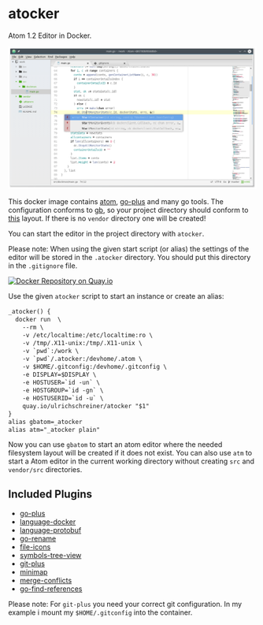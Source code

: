 # atocker
Atom 1.2 Editor in Docker.

![Screenshot](screenshot.png)

This docker image contains [atom](http://atom.io), [go-plus](https://github.com/joefitzgerald/go-plus)  and many go tools. The configuration conforms to
[gb](http://getgb.io/), so your project directory should conform to [this](http://getgb.io/docs/project/) layout. If there is no `vendor` directory one will be created!

You can start the editor in the project directory with `atocker`.

Please note: When using the given start script (or alias) the settings of the editor will be stored in the `.atocker` directory. You should put this directory in the
`.gitignore` file.

[![Docker Repository on Quay.io](https://quay.io/repository/ulrichschreiner/atocker/status "Docker Repository on Quay.io")](https://quay.io/repository/ulrichschreiner/atocker)

Use the given `atocker` script to start an instance or create an alias:

```
_atocker() {
  docker run  \
    --rm \
    -v /etc/localtime:/etc/localtime:ro \
    -v /tmp/.X11-unix:/tmp/.X11-unix \
    -v `pwd`:/work \
    -v `pwd`/.atocker:/devhome/.atom \
    -v $HOME/.gitconfig:/devhome/.gitconfig \
    -e DISPLAY=$DISPLAY \
    -e HOSTUSER=`id -un` \
    -e HOSTGROUP=`id -gn` \
    -e HOSTUSERID=`id -u` \
    quay.io/ulrichschreiner/atocker "$1"
}
alias gbatom=_atocker
alias atm="_atocker plain"
```

Now you can use `gbatom` to start an atom editor where the needed filesystem layout will be created if it does not exist. You can also use `atm` to start a Atom editor in the current working directory without creating `src` and `vendor/src` directories.

## Included Plugins

- [go-plus](https://atom.io/packages/go-plus)
- [language-docker](https://atom.io/packages/language-docker)
- [language-protobuf](https://atom.io/packages/language-protobuf)
- [go-rename](https://atom.io/packages/go-rename)
- [file-icons](https://atom.io/packages/file-icons)
- [symbols-tree-view](https://atom.io/packages/symbols-tree-view)
- [git-plus](https://atom.io/packages/git-plus)
- [minimap](https://atom.io/packages/minimap)
- [merge-conflicts](https://atom.io/packages/merge-conflicts)
- [go-find-references](https://atom.io/packages/go-find-references)

Please note: For `git-plus` you need your correct git configuration. In my example i mount my `$HOME/.gitconfig` into the container.
